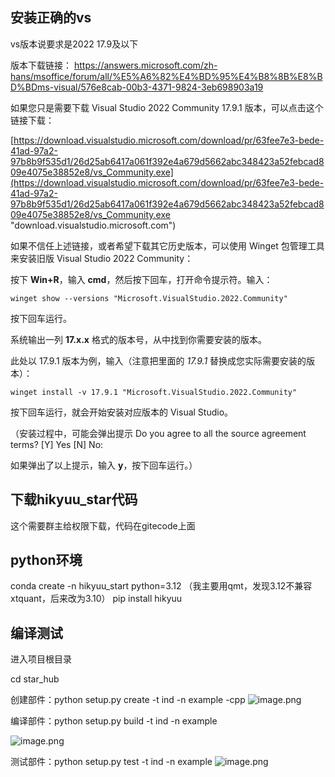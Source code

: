 ## 安装正确的vs

vs版本说要求是2022 17.9及以下

版本下载链接：
https://answers.microsoft.com/zh-hans/msoffice/forum/all/%E5%A6%82%E4%BD%95%E4%B8%8B%E8%BD%BDms-visual/576e8cab-00b3-4371-9824-3eb698903a19

如果您只是需要下载 Visual Studio 2022 Community 17.9.1 版本，可以点击这个链接下载：

[https://download.visualstudio.microsoft.com/download/pr/63fee7e3-bede-41ad-97a2-97b8b9f535d1/26d25ab6417a061f392e4a679d5662abc348423a52febcad809e4075e38852e8/vs_Community.exe](https://download.visualstudio.microsoft.com/download/pr/63fee7e3-bede-41ad-97a2-97b8b9f535d1/26d25ab6417a061f392e4a679d5662abc348423a52febcad809e4075e38852e8/vs_Community.exe "download.visualstudio.microsoft.com")

如果不信任上述链接，或者希望下载其它历史版本，可以使用 Winget 包管理工具来安装旧版 Visual Studio 2022 Community：  
  
按下 **Win+R**，输入 **cmd**，然后按下回车，打开命令提示符。输入：

```
winget show --versions "Microsoft.VisualStudio.2022.Community"
```

按下回车运行。  
  
系统输出一列 **17.x.x** 格式的版本号，从中找到你需要安装的版本。

此处以 17.9.1 版本为例，输入（注意把里面的 _17.9.1_ 替换成您实际需要安装的版本）：

```
winget install -v 17.9.1 "Microsoft.VisualStudio.2022.Community"
```

按下回车运行，就会开始安装对应版本的 Visual Studio。

（安装过程中，可能会弹出提示 Do you agree to all the source agreement terms? [Y] Yes [N] No:

如果弹出了以上提示，输入 **y**，按下回车运行。）

## 下载hikyuu_star代码
这个需要群主给权限下载，代码在gitecode上面

## python环境
conda create -n hikyuu_start python=3.12  （我主要用qmt，发现3.12不兼容xtquant，后来改为3.10）
pip install hikyuu

## 编译测试
进入项目根目录

cd star_hub

创建部件：python setup.py create -t ind -n example -cpp
![image.png](https://gitee.com/hxc8/images9/raw/master/img/202412012052419.png)


编译部件：python setup.py build -t ind -n example

![image.png](https://gitee.com/hxc8/images9/raw/master/img/202412012053421.png)


测试部件：python setup.py test -t ind -n example
![image.png](https://gitee.com/hxc8/images9/raw/master/img/202412012054301.png)
